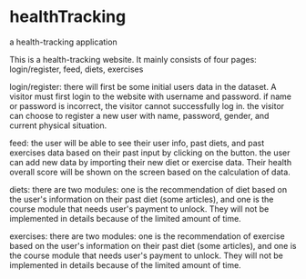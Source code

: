 # healthTracking
a health-tracking application

This is a health-tracking website. It mainly consists of four pages: login/register, feed, diets, exercises

login/register: there will first be some initial users data in the dataset. A visitor must first login to the website with username and password. if name or password is incorrect, the visitor cannot successfully log in. the visitor can choose to register a new user with name, password, gender, and current physical situation.

feed: the user will be able to see their user info, past diets, and past exercises data based on their past input by clicking on the button. the user can add new data by importing their new diet or exercise data. Their health overall score will be shown on the screen based on the calculation of data.

diets: there are two modules: one is the recommendation of diet based on the user's information on their past diet (some articles), and one is the course module that needs user's payment to unlock. They will not be implemented in details because of the limited amount of time.

exercises: there are two modules: one is the recommendation of exercise based on the user's information on their past diet (some articles), and one is the course module that needs user's payment to unlock. They will not be implemented in details because of the limited amount of time.
